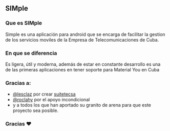 ## SIMple
### Que es SIMple 
Simple es una aplicación para android que se encarga de facilitar la gestion de los servicios moviles de la Empresa de Telecomunicaciones de Cuba.

### En que se diferencia 
Es ligera, útil y moderna, además de estar en constante desarrollo es una de las primeras aplicaciones en tener soporte para Material You en Cuba

### Gracias a:
- [@lesclaz](https://t.me/lesclaz) por crear [suitetecsa](https://github.com/suitetecsa/)
- [@roclahy](https://twitter.com/roclahy) por el apoyo incondicional 
- y a todos los que han aportado su granito de arena para que este proyecto sea posible. 
### Gracias ❤️
